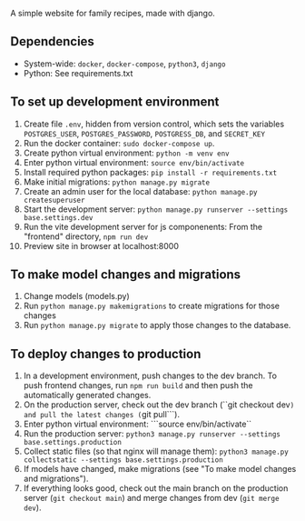 A simple website for family recipes, made with django.

## Dependencies
- System-wide: ```docker```, ```docker-compose```, ```python3```, ```django```
- Python: See requirements.txt

## To set up development environment
1. Create file ```.env```, hidden from version control, which sets the variables ```POSTGRES_USER```, ```POSTGRES_PASSWORD```, ```POSTGRESS_DB```, and ```SECRET_KEY```
1. Run the docker container: ```sudo docker-compose up```.
1. Create python virtual environment: ```python -m venv env```
1. Enter python virtual environment: ```source env/bin/activate```
1. Install required python packages: ```pip install -r requirements.txt```
1. Make initial migrations: ```python manage.py migrate```
1. Create an admin user for the local database: ```python manage.py createsuperuser```
1. Start the development server: ```python manage.py runserver --settings base.settings.dev```
1. Run the vite development server for js componenents: From the "frontend" directory, ```npm run dev```
1. Preview site in browser at localhost:8000

## To make model changes and migrations
1. Change models (models.py)
1. Run ```python manage.py makemigrations``` to create migrations for those changes
1. Run ```python manage.py migrate``` to apply those changes to the database.

## To deploy changes to production
1. In a development environment, push changes to the dev branch. To push frontend changes, run ```npm run build``` and then push the automatically generated changes.
1. On the production server, check out the dev branch (``git checkout dev```) and pull the latest changes (```git pull```).
1. Enter python virtual environment: ```source env/bin/activate``
1. Run the production server: ```python3 manage.py runserver --settings base.settings.production```
1. Collect static files (so that nginx will manage them): ```python3 manage.py collectstatic --settings base.settings.production```
1. If models have changed, make migrations (see "To make model changes and migrations").
1. If everything looks good, check out the main branch on the production server (```git checkout main```) and merge changes from dev (```git merge dev```).
